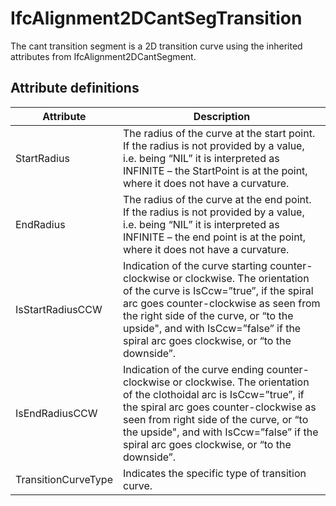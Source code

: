 IfcAlignment2DCantSegTransition
===============================
The cant transition segment is a 2D transition curve using the inherited
attributes from IfcAlignment2DCantSegment.  


Attribute definitions
---------------------
| Attribute           | Description                                                                                                                                                                                                                                                                                             |
|---------------------|---------------------------------------------------------------------------------------------------------------------------------------------------------------------------------------------------------------------------------------------------------------------------------------------------------|
| StartRadius         | The radius of the curve at the start point. If the radius is not provided by a value, i.e. being “NIL” it is interpreted as INFINITE – the StartPoint is at the point, where it does not have a curvature.                                                                                              |
| EndRadius           | The radius of the curve at the end point. If the radius is not provided by a value, i.e. being “NIL” it is interpreted as INFINITE – the end point is at the point, where it does not have a curvature.                                                                                                 |
| IsStartRadiusCCW    | Indication of the curve starting counter-clockwise or clockwise. The orientation of the curve is IsCcw=”true”, if the spiral arc goes counter-clockwise as seen from the right side of the curve, or “to the upside", and with IsCcw=”false” if the spiral arc goes clockwise, or “to the downside”.    |
| IsEndRadiusCCW      | Indication of the curve ending counter-clockwise or clockwise. The orientation of the clothoidal arc is IsCcw=”true”, if the spiral arc goes counter-clockwise as seen from right side of the curve, or “to the upside", and with IsCcw=”false” if the spiral arc goes clockwise, or “to the downside”. |
| TransitionCurveType | Indicates the specific type of transition curve.                                                                                                                                                                                                                                                        |

